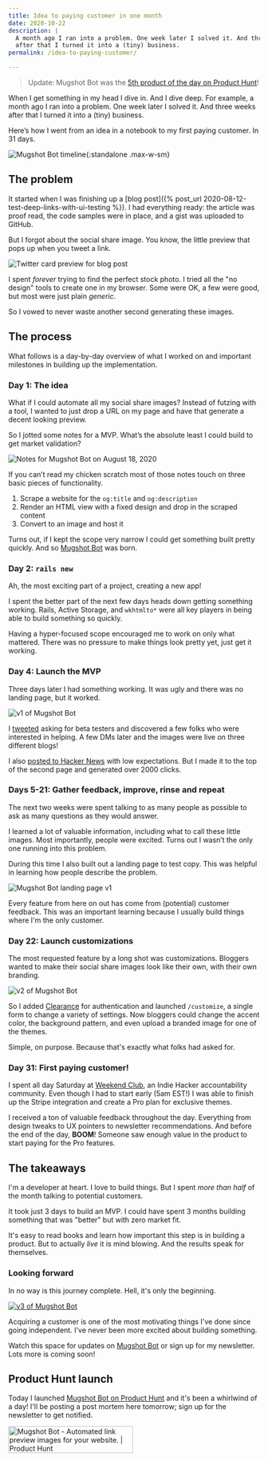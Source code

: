```yaml
---
title: Idea to paying customer in one month
date: 2020-10-22
description: |
  A month ago I ran into a problem. One week later I solved it. And three weeks
  after that I turned it into a (tiny) business.
permalink: /idea-to-paying-customer/

---
```


> Update: Mugshot Bot was the [5th product of the day on Product Hunt](https://www.producthunt.com/posts/mugshot-bot)!

When I get something in my head I dive in. And I dive deep. For example, a month ago I ran into a problem. One week later I solved it. And three weeks after that I turned it into a (tiny) business.

Here’s how I went from an idea in a notebook to my first paying customer. In 31 days.

![Mugshot Bot timeline](/images/mugshotbot-timeline.png){:standalone .max-w-sm}

## The problem

It started when I was finishing up a [blog post]({% post_url 2020-08-12-test-deep-links-with-ui-testing %}). I had everything ready: the article was proof read, the code samples were in place, and a gist was uploaded to GitHub.

But I forgot about the social share image. You know, the little preview that pops up when you tweet a link.

![Twitter card preview for blog post](/images/twitter-card.png)

I spent *forever* trying to find the perfect stock photo. I tried all the "no design" tools to create one in my browser. Some were OK, a few were good, but most were just plain *generic*.

So I vowed to never waste another second generating these images.

## The process

What follows is a day-by-day overview of what I worked on and important milestones in building up the implementation.

### Day 1: The idea

What if I could automate all my social share images? Instead of futzing with a tool, I wanted to just drop a URL on my page and have that generate a decent looking preview.

So I jotted some notes for a MVP. What’s the absolute least I could build to get market validation?

![Notes for Mugshot Bot on August 18, 2020](/images/notebook.jpeg)

If you can’t read my chicken scratch most of those notes touch on three basic pieces of functionality.
1. Scrape a website for the `og:title` and `og:description`
2. Render an HTML view with a fixed design and drop in the scraped content
3. Convert to an image and host it

Turns out, if I kept the scope very narrow I could get something built pretty quickly. And so [Mugshot Bot](https://www.mugshotbot.com?utm_source=masilotti.com) was born.

### Day 2: `rails new`

Ah, the most exciting part of a project, creating a new app!

I spent the better part of the next few days heads down getting something working. Rails, Active Storage, and `wkhtmlto*` were all key players in being able to build something so quickly.

Having a hyper-focused scope encouraged me to work on only what mattered. There was no pressure to make things look pretty yet, just get it working.

### Day 4: Launch the MVP

Three days later I had something working. It was ugly and there was no landing page, but it worked.

<img src="/images/mugshot-bot-v1.jpeg" alt="v1 of Mugshot Bot" class="shadow-lg" />

I [tweeted](https://twitter.com/joemasilotti/status/1296089448942379008) asking for beta testers and discovered a few folks who were interested in helping. A few DMs later and the images were live on three different blogs!

I also [posted to Hacker News](https://news.ycombinator.com/item?id=24335060) with low expectations. But I made it to the top of the second page and generated over 2000 clicks.

### Days 5-21: Gather feedback, improve, rinse and repeat

The next two weeks were spent talking to as many people as possible to ask as many questions as they would answer.

I learned a lot of valuable information, including what to call these little images. Most importantly, people were excited. Turns out I wasn’t the only one running into this problem.

During this time I also built out a landing page to test copy. This was helpful in learning how people describe the problem.

<img src="/images/mugshot-bot-landing.jpeg" alt="Mugshot Bot landing page v1" class="shadow-lg" />

Every feature from here on out has come from (potential) customer feedback. This was an important learning because I usually build things where I'm the only customer.

### Day 22: Launch customizations

The most requested feature by a long shot was customizations. Bloggers wanted to make their social share images look like their own, with their own branding.

![v2 of Mugshot Bot](/images/mugshot-bot-v2.png)

So I added [Clearance](https://github.com/thoughtbot/clearance) for authentication and launched `/customize`, a single form to change a variety of settings. Now bloggers could change the accent color, the background pattern, and even upload a branded image for one of the themes.

Simple, on purpose. Because that's exactly what folks had asked for.

### Day 31: First paying customer!

I spent all day Saturday at [Weekend Club](https://www.weekendclub.co?utm_source=masilotti.com), an Indie Hacker accountability community. Even though I had to start early (5am EST!) I was able to finish up the Stripe integration and create a Pro plan for exclusive themes.

I received a ton of valuable feedback throughout the day. Everything from design tweaks to UX pointers to newsletter recommendations. And before the end of the day, **BOOM**! Someone saw enough value in the product to start paying for the Pro features.

## The takeaways

I'm a developer at heart. I love to build things. But I spent *more than half* of the month talking to potential customers.

It took just 3 days to build an MVP. I could have spent 3 months building something that was "better" but with zero market fit.

It's easy to read books and learn how important this step is in building a product. But to actually *live* it is mind blowing. And the results speak for themselves.

### Looking forward

In no way is this journey complete. Hell, it's only the beginning.

<a href="https://www.mugshotbot.com?utm_source=masilotti.com">
  <img src="/images/mugshot-bot-v3.jpg" alt="v3 of Mugshot Bot" class="shadow-lg rounded-lg" />
</a>

Acquiring a customer is one of the most motivating things I've done since going independent. I've never been more excited about building something.

Watch this space for updates on [Mugshot Bot](https://www.mugshotbot.com?utm_source=masilotti.com) or sign up for my newsletter. Lots more is coming soon!

## Product Hunt launch

Today I launched [Mugshot Bot on Product Hunt](https://www.producthunt.com/posts/mugshot-bot) and it's been a whirlwind of a day! I'll be posting a post mortem here tomorrow; sign up for the newsletter to get notified.

<a href="https://www.producthunt.com/posts/mugshot-bot?utm_source=badge-top-post-badge&utm_medium=badge&utm_souce=badge-mugshot-bot" target="_blank"><img src="https://api.producthunt.com/widgets/embed-image/v1/top-post-badge.svg?post_id=271792&theme=light&period=daily" alt="Mugshot Bot - Automated link preview images for your website. | Product Hunt" style="width: 250px; height: 54px;" width="250" height="54" /></a>
